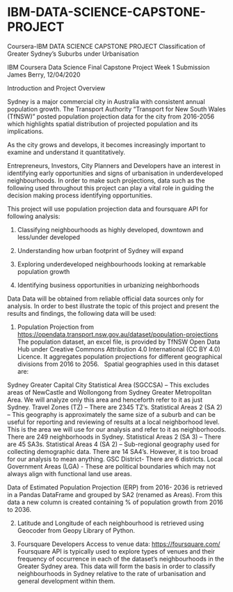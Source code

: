 # IBM-DATA-SCIENCE-CAPSTONE-PROJECT
Coursera-IBM DATA SCIENCE CAPSTONE PROJECT
Classification of Greater Sydney’s Suburbs under Urbanisation

IBM Coursera Data Science Final Capstone Project
Week 1 Submission  James Berry, 12/04/2020

Introduction and Project Overview

Sydney is a major commercial city in Australia with consistent annual population growth. The Transport Authority “Transport for New South Wales (TfNSW)” posted population projection data for the city from 2016-2056 which highlights spatial distribution of projected population and its implications.

As the city grows and develops, it becomes increasingly important to examine and understand it quantitatively.

Entrepreneurs, Investors, City Planners and Developers have an interest in identifying early opportunities and signs of urbanisation in underdeveloped neighbourhoods. In order to make such projections, data such as the following used throughout this project can play a vital role in guiding the decision making process identifying opportunities.

This project will use population projection data and foursquare API for following analysis:

1. Classifying neighbourhoods as highly developed, downtown and less/under developed

2. Understanding how urban footprint of Sydney will expand

3. Exploring underdeveloped neighbourhoods looking at remarkable population growth

4. Identifying business opportunities in urbanizing neighborhoods

Data
Data will be obtained from reliable official data sources only for analysis. In order to best illustrate the topic of this project and present the results and findings, the following data will be used:

1. Population Projection from https://opendata.transport.nsw.gov.au/dataset/population-projections 
 The population dataset, an excel file, is provided by TfNSW Open Data Hub under Creative Commons Attribution 4.0 International (CC BY 4.0) Licence. It aggregates population projections for different geographical divisions from 2016 to 2056.   Spatial geographies used in this dataset are:

Sydney Greater Capital City Statistical Area (SGCCSA) – This excludes areas of NewCastle and Wollongong from Sydney Greater Metropolitan Area. We will analyze only this area and henceforth refer to it as just Sydney.
Travel Zones (TZ) – There are 2345 TZ’s.
Statistical Areas 2 (SA 2) – This geography is approximately the same size of a suburb and can be useful for reporting and reviewing of results at a local neighborhood level. This is the area we will use for our analysis and refer to it as neighborhoods. There are 249 neighborhoods in Sydney.
Statistical Areas 2 (SA 3) – There are 45 SA3s.
Statistical Areas 4 (SA 2) – Sub-regional geography used for collecting demographic data. There are 14 SA4’s. However, it is too broad for our analysis to mean anything.
GSC District- There are 6 districts.
Local Government Areas (LGA) - These are political boundaries which may not always align with functional land use areas.

Data of Estimated Population Projection (ERP) from 2016- 2036 is retrieved in a Pandas DataFrame and grouped by SA2 (renamed as Areas). From this data a new column is created containing % of population growth from 2016 to 2036.

2. Latitude and Longitude of each neighbourhood is retrieved using Geocoder from Geopy Library of Python.


3. Foursquare Developers Access to venue data: https://foursquare.com/
Foursquare API is typically used to explore types of venues and their frequency of occurrence in each of the dataset’s neighbourhoods in the Greater Sydney area. This data will form the basis in order to classify neighbourhoods in Sydney relative to the rate of urbanisation and general development within them.
